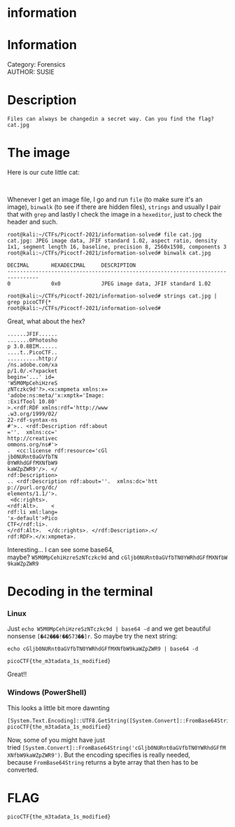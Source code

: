 # information

# **Information**

Category: Forensics </br> AUTHOR: SUSIE

# **Description**

```
Files can always be changedin a secret way. Can you find the flag? cat.jpg

```

# **The image**

Here is our cute little cat: </br>

</br>

Whenever I get an image file, I go and run `file` (to make sure it's an image), `binwalk` (to see if there are hidden files), `strings` and usually I pair that with `grep` and lastly I check the image in a `hexeditor`, just to check the header and such.

```
root@kali:~/CTFs/Picoctf-2021/information-solved# file cat.jpg
cat.jpg: JPEG image data, JFIF standard 1.02, aspect ratio, density 1x1, segment length 16, baseline, precision 8, 2560x1598, components 3
root@kali:~/CTFs/Picoctf-2021/information-solved# binwalk cat.jpg

DECIMAL       HEXADECIMAL     DESCRIPTION
--------------------------------------------------------------------------------
0             0x0             JPEG image data, JFIF standard 1.02

root@kali:~/CTFs/Picoctf-2021/information-solved# strings cat.jpg | grep picoCTF{*
root@kali:~/CTFs/Picoctf-2021/information-solved#
```

Great, what about the hex?

```
......JFIF......
.......0Photosho
p 3.0.8BIM......
....t..PicoCTF..
..........http:/
/ns.adobe.com/xa
p/1.0/.<?xpacket
begin='...' id=
'W5M0MpCehiHzreS
zNTczkc9d'?>.<x:xmpmeta xmlns:x=
'adobe:ns:meta/'x:xmptk='Image:
:ExifTool 10.80'
>.<rdf:RDF xmlns:rdf='http://www
.w3.org/1999/02/
22-rdf-syntax-ns
#'>.. <rdf:Description rdf:about
=''.  xmlns:cc='
http://creativec
ommons.org/ns#'>
.  <cc:license rdf:resource='cGl
jb0NURnt0aGVfbTN
0YWRhdGFfMXNfbW9
kaWZpZWR9'/>. </
rdf:Description>
.. <rdf:Description rdf:about=''.  xmlns:dc='htt
p://purl.org/dc/
elements/1.1/'>.
 <dc:rights>.
<rdf:Alt>.    <
rdf:li xml:lang=
'x-default'>Pico
CTF</rdf:li>.
</rdf:Alt>.  </dc:rights>. </rdf:Description>.</
rdf:RDF>.</x:xmpmeta>.

```

Interesting... I can see some base64, maybe? `W5M0MpCehiHzreSzNTczkc9d` and `cGljb0NURnt0aGVfbTN0YWRhdGFfMXNfbW9kaWZpZWR9`

# **Decoding in the terminal**

### **Linux**

Just `echo W5M0MpCehiHzreSzNTczkc9d | base64 -d` and we get beautiful nonsense `[�42���!��573��]r`. So maybe try the next string:

```
echo cGljb0NURnt0aGVfbTN0YWRhdGFfMXNfbW9kaWZpZWR9 | base64 -d

picoCTF{the_m3tadata_1s_modified}

```

Great!!

### **Windows (PowerShell)**

This looks a little bit more dawnting

```
[System.Text.Encoding]::UTF8.GetString([System.Convert]::FromBase64String('cGljb0NURnt0aGVfbTN0YWRhdGFfMXNfbW9kaWZpZWR9'))
picoCTF{the_m3tadata_1s_modified}

```

Now, some of you might have just tried `[System.Convert]::FromBase64String('cGljb0NURnt0aGVfbTN0YWRhdGFfMXNfbW9kaWZpZWR9')`. But the encoding specifies is really needed, because `FromBase64String` returns a byte array that then has to be converted.

# FLAG

```python
picoCTF{the_m3tadata_1s_modified}

```
